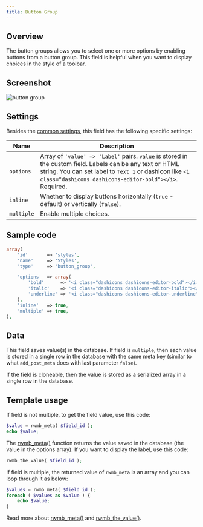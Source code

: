 ```yaml
---
title: Button Group
---
```


## Overview

The button groups allows you to select one or more options by enabling buttons from a button group. This field is helpful when you want to display choices in the style of a toolbar.

## Screenshot

![button group](https://i.imgur.com/gVAILxbl.png)

## Settings

Besides the [common settings](/field-settings/), this field has the following specific settings:

Name | Description
--- | ---
`options` | Array of `'value' => 'Label'` pairs. `value` is stored in the custom field. Labels can be any text or HTML string. You can set label to `Text 1` or dashicon like `<i class="dashicons dashicons-editor-bold"></i>`. Required.
`inline` | Whether to display buttons horizontally (`true` - default) or vertically (`false`).
`multiple` | Enable multiple choices.

## Sample code

```php
array(
    'id'       => 'styles',
    'name'     => 'Styles',
    'type'     => 'button_group',

    'options'  => array(
        'bold'      => '<i class="dashicons dashicons-editor-bold"></i>',
        'italic'    => '<i class="dashicons dashicons-editor-italic"></i>',
        'underline' => '<i class="dashicons dashicons-editor-underline"></i>',
    ),
    'inline'   => true,
    'multiple' => true,
),
```

## Data

This field saves value(s) in the database. If field is `multiple`, then each value is stored in a single row in the database with the same meta key (similar to what `add_post_meta` does with last parameter `false`).

If the field is cloneable, then the value is stored as a serialized array in a single row in the database.

## Template usage

If field is not multiple, to get the field value, use this code:

```php
$value = rwmb_meta( $field_id );
echo $value;
```
The [rwmb_meta()](/rwmb-meta/) function returns the value saved in the database (the value in the options array). If you want to display the label, use this code:

```php
rwmb_the_value( $field_id );
```

If field is multiple, the returned value of `rwmb_meta` is an array and you can loop through it as below:

```php
$values = rwmb_meta( $field_id );
foreach ( $values as $value ) {
    echo $value;
}
```

Read more about [rwmb_meta()](/rwmb-meta/) and [rwmb_the_value()](/rwmb-the-value/).
